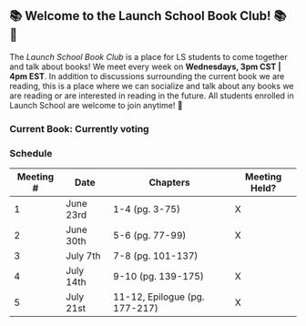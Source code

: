 ## :books: Welcome to the Launch School Book Club! :books: :tada:

The *Launch School Book Club* is a place for LS students to come together and talk about books! We meet every week on **Wednesdays, 3pm CST | 4pm EST**. In addition to discussions surrounding the current book we are reading, this is a place where we can socialize and talk about any books we are reading or are interested in reading in the future. All students enrolled in Launch School are welcome to join anytime! :tada:

### Current Book: Currently voting

### Schedule 

| Meeting # | Date | Chapters | Meeting Held? |
|-----------|------|----------|--------------------|
| 1 | June 23rd | 1-4  (pg. 3-75) |  X |
| 2 | June 30th | 5-6 (pg. 77-99)| X  | 
| 3 | July 7th  | 7-8 (pg. 101-137) | | 
| 4 | July 14th | 9-10  (pg. 139-175)| X |
| 5 | July 21st | 11-12, Epilogue  (pg. 177-217) | X|
